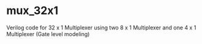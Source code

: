 # mux_32x1
Verilog code for 32 x 1 Multiplexer using two 8 x 1 Multiplexer and one 4 x 1 Multiplexer (Gate level modeling)
